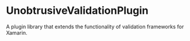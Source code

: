 # UnobtrusiveValidationPlugin
A plugin library that extends the functionality of validation frameworks for Xamarin.
